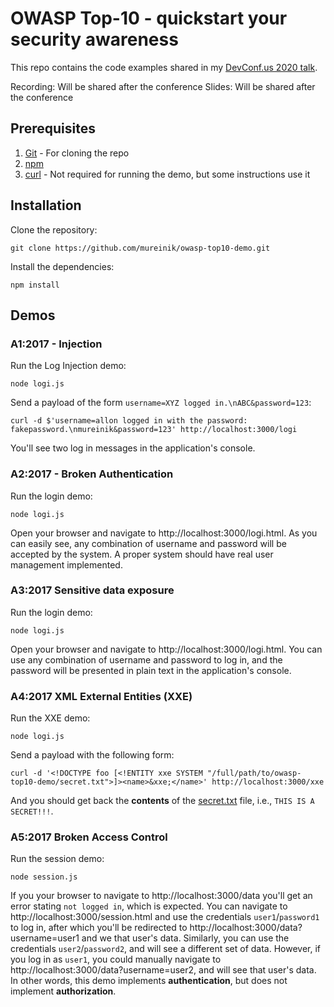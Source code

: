 # OWASP Top-10 - quickstart your security awareness

This repo contains the code examples shared in my [DevConf.us 2020 talk](https://devconfus2020.sched.com/event/eb6835469f571956a331b8382b8ca0a9).

Recording: Will be shared after the conference
Slides: Will be shared after the conference

## Prerequisites
1. [Git](https://git-scm.com/) - For cloning the repo
2. [npm](https://www.npmjs.com/get-npm)
3. [curl](https://curl.haxx.se/) - Not required for running the demo, but some instructions use it

## Installation

Clone the repository:
```
git clone https://github.com/mureinik/owasp-top10-demo.git
```

Install the dependencies:
```
npm install
```

## Demos

### A1:2017 - Injection

Run the Log Injection demo:
```
node logi.js
```

Send a payload of the form `username=XYZ logged in.\nABC&password=123`:

```
curl -d $'username=allon logged in with the password: fakepassword.\nmureinik&password=123' http://localhost:3000/logi
```

You'll see two log in messages in the application's console.

### A2:2017 - Broken Authentication

Run the login demo:
```
node logi.js
```

Open your browser and navigate to http://localhost:3000/logi.html. As you can easily see, any combination of username
and password will be accepted by the system. A proper system should have real user management implemented.

### A3:2017 Sensitive data exposure

Run the login demo:
```
node logi.js
```

Open your browser and navigate to http://localhost:3000/logi.html. You can use any combination of username and password
to log in, and the password will be presented in plain text in the application's console.

### A4:2017 XML External Entities (XXE)

Run the XXE demo:
```
node logi.js
```

Send a payload with the following form:
```
curl -d '<!DOCTYPE foo [<!ENTITY xxe SYSTEM "/full/path/to/owasp-top10-demo/secret.txt">]><name>&xxe;</name>' http://localhost:3000/xxe
```

And you should get back the **contents** of the [secret.txt](secret.txt) file, i.e., `THIS IS A SECRET!!!`.

### A5:2017 Broken Access Control

Run the session demo:
```
node session.js
```

If you your browser to navigate to http://localhost:3000/data you'll get an error stating `not logged in`, which is 
expected.
You can navigate to http://localhost:3000/session.html and use the credentials `user1`/`password1` to log in, after
which you'll be redirected to http://localhost:3000/data?username=user1 and we that user's data. Similarly, you can use
the credentials `user2`/`password2`, and will see a different set of data. However, if you log in as `user1`, you could
manually navigate to http://localhost:3000/data?username=user2, and will see that user's data.
In other words, this demo implements **authentication**, but does not implement **authorization**.